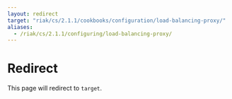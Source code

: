 ```yaml
---
layout: redirect
target: "riak/cs/2.1.1/cookbooks/configuration/load-balancing-proxy/"
aliases:
  - /riak/cs/2.1.1/configuring/load-balancing-proxy/
---
```


# Redirect

This page will redirect to `target`.
